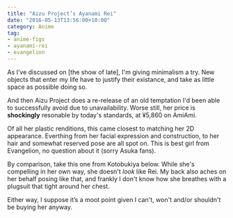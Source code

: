 ```yaml
---
title: "Aizu Project’s Ayanami Rei"
date: "2016-05-13T13:56:00+10:00"
category: Anime
tag:
- anime-figs
- ayanami-rei
- evangelion
---
```

As I’ve discussed on [the show of late], I'm giving minimalism a try. New objects that enter my life have to justify their existance, and take as little space as possible doing so.

And then Aizu Project does a re-release of an old temptation I'd been able to successfully avoid due to unavailability. Worse still, her price is **shockingly** resonable by today's standards, at ¥5,860 on AmiAmi.

Of all her plastic renditions, this came closest to matching her 2D appearance. Everthing from her facial expression and construction, to her hair and somewhat reserved pose are all spot on. This is best girl from Evangelion, no question about it (sorry Asuka fans).

By comparison, take this one from Kotobukiya below. While she's compelling in her own way, she doesn't *look* like Rei. My back also aches on her behalf posing like that, and frankly I don't know how she breathes with a plugsuit that tight around her chest.

Either way, I suppose it’s a moot point given I can't, won't and/or shouldn't be buying her anyway.


